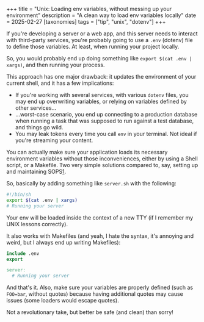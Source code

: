 +++
title = "Unix: Loading env variables, without messing up your environment"
description = "A clean way to load env variables locally"
date = 2025-02-27
[taxonomies]
tags = ["tip", "unix", "dotenv"]
+++

If you're developing a server or a web app, and this server needs to interact with third-party services, you're probably going to use a `.env` (dotenv) file to define those variables. At least, when running your project locally.

So, you would probably end up doing something like `export $(cat .env | xargs)`, and then running your process.

This approach has one major drawback: it updates the environment of your current shell, and it has a few implications:

- If you're working with several services, with various `dotenv` files, you may end up overwriting variables, or relying on variables defined by other services...
- ...worst-case scenario, you end up connecting to a production database when running a task that was supposed to run against a test database, and things go wild.
- You may leak tokens every time you call `env` in your terminal. Not ideal if you're streaming your content.

You can actually make sure your application loads its necessary environment variables without those inconveniences, either by using a Shell script, or a Makefile. Two very simple solutions compared to, say, setting up and maintaining SOPS[1].

So, basically by adding something like `server.sh` with the following:

```sh
#!/bin/sh
export $(cat .env | xargs)
# Running your server
```

Your env will be loaded inside the context of a new TTY (if I remember my UNIX lessons correctly).

It also works with Makefiles (and yeah, I hate the syntax, it's annoying and weird, but I always end up writing Makefiles):

```Makefile
include .env
export

server:
  # Running your server
```

And that's it. Also, make sure your variables are properly defined (such as `FOO=bar`, without quotes) because having additional quotes may cause issues (some loaders would escape quotes).

Not a revolutionary take, but better be safe (and clean) than sorry!

[1]: https://github.com/getsops/sops
